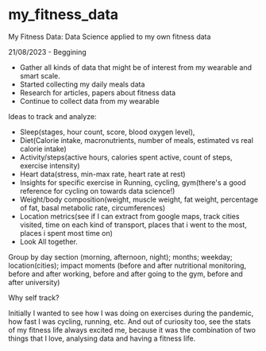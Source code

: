 # my_fitness_data
 
My Fitness Data: Data Science applied to my own fitness data

21/08/2023 - Beggining

- Gather all kinds of data that might be of interest from my wearable and smart scale.
- Started collecting my daily meals data
- Research for articles, papers about fitness data
- Continue to collect data from my wearable


Ideas to track and analyze:
- Sleep(stages, hour count, score, blood oxygen level), 
- Diet(Calorie intake, macronutrients, number of meals, estimated vs real calorie intake)
- Activity/steps(active hours, calories spent active, count of steps, exercise intensity)
- Heart data(stress, min-max rate, heart rate at rest)
- Insights for specific exercise in Running, cycling, gym(there's a good reference for cycling on towards data science!)
- Weight/body composition(weight, muscle weight, fat weight, percentage of fat, basal metabolic rate, circumferences)
- Location metrics(see if I can extract from google maps, track cities visited, time on each kind of transport, places that i went to the most, places i spent most time on)
- Look All together.

Group by day section (morning, afternoon, night); months; weekday; location(cities); impact moments (before and after
nutritional monitoring, before and after working, before and after going to the gym, before and after university)


Why self track?

Initially I wanted to see how I was doing on exercises during the pandemic, how fast I was cycling, running, etc. And out of curiosity too, see the stats of my fitness life always excited me, because it was the combination of two things that I love, analysing data and having a fitness life.

